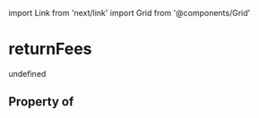 import Link from 'next/link'
import Grid from '@components/Grid'

# returnFees

undefined

## Property of



